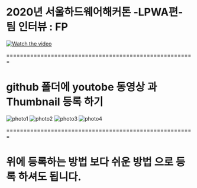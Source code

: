 # 2020년 서울하드웨어해커톤 -LPWA편- 팀 인터뷰 : FP
[![Watch the video](https://img.youtube.com/vi/l9dvRO4mPWM/hqdefault.jpg)](https://www.youtube.com/watch?v=l9dvRO4mPWM)


=======================================================

# github 폴더에 youtobe 동영상 과  Thumbnail 등록 하기

![photo1](https://user-images.githubusercontent.com/65337956/91628287-24197c80-e9f9-11ea-8917-c0710e312600.JPG)
![photo2](https://user-images.githubusercontent.com/65337956/91628289-267bd680-e9f9-11ea-8303-b54ca4edcf83.JPG)
![photo3](https://user-images.githubusercontent.com/65337956/91628290-28459a00-e9f9-11ea-8a37-4c8605708d96.JPG)
![photo4](https://user-images.githubusercontent.com/65337956/91628293-2a0f5d80-e9f9-11ea-80f0-e04be7695594.JPG)


=======================================================

# 위에 등록하는 방법 보다 쉬운 방법 으로 등록 하셔도 됩니다.

